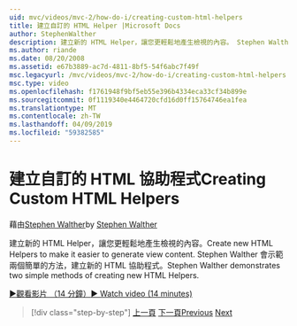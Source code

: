 ```yaml
---
uid: mvc/videos/mvc-2/how-do-i/creating-custom-html-helpers
title: 建立自訂的 HTML Helper |Microsoft Docs
author: StephenWalther
description: 建立新的 HTML Helper，讓您更輕鬆地產生檢視的內容。 Stephen Walther 會示範兩個簡單的方法，建立新的 HTML 協助程式。
ms.author: riande
ms.date: 08/20/2008
ms.assetid: e67b3889-ac7d-4811-8bf5-54f6abc7f49f
msc.legacyurl: /mvc/videos/mvc-2/how-do-i/creating-custom-html-helpers
msc.type: video
ms.openlocfilehash: f1761948f9bf5eb55e396b4334eca33cf34b899e
ms.sourcegitcommit: 0f1119340e4464720cfd16d0ff15764746ea1fea
ms.translationtype: MT
ms.contentlocale: zh-TW
ms.lasthandoff: 04/09/2019
ms.locfileid: "59382585"
---
```

# <a name="creating-custom-html-helpers"></a><span data-ttu-id="3810b-104">建立自訂的 HTML 協助程式</span><span class="sxs-lookup"><span data-stu-id="3810b-104">Creating Custom HTML Helpers</span></span>

<span data-ttu-id="3810b-105">藉由[Stephen Walther](https://github.com/StephenWalther)</span><span class="sxs-lookup"><span data-stu-id="3810b-105">by [Stephen Walther](https://github.com/StephenWalther)</span></span>

<span data-ttu-id="3810b-106">建立新的 HTML Helper，讓您更輕鬆地產生檢視的內容。</span><span class="sxs-lookup"><span data-stu-id="3810b-106">Create new HTML Helpers to make it easier to generate view content.</span></span> <span data-ttu-id="3810b-107">Stephen Walther 會示範兩個簡單的方法，建立新的 HTML 協助程式。</span><span class="sxs-lookup"><span data-stu-id="3810b-107">Stephen Walther demonstrates two simple methods of creating new HTML Helpers.</span></span>

[<span data-ttu-id="3810b-108">&#9654;觀看影片 （14 分鐘）</span><span class="sxs-lookup"><span data-stu-id="3810b-108">&#9654; Watch video (14 minutes)</span></span>](https://channel9.msdn.com/Blogs/ASP-NET-Site-Videos/creating-custom-html-helpers)

> [!div class="step-by-step"]
> <span data-ttu-id="3810b-109">[上一頁](creating-unit-tests-for-aspnet-mvc-applications.md)
> [下一頁](creating-model-classes-with-linq-to-sql.md)</span><span class="sxs-lookup"><span data-stu-id="3810b-109">[Previous](creating-unit-tests-for-aspnet-mvc-applications.md)
[Next](creating-model-classes-with-linq-to-sql.md)</span></span>
